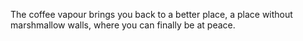 The coffee vapour brings you back to a better place, a place without marshmallow walls, where you can  finally be at peace.